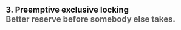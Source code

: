 <h2>3. Preemptive exclusive locking <br/> <span style="color:rgb(99,99,99)">Better reserve before somebody else takes.</span></h2>